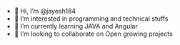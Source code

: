 - 👋 Hi, I’m @jayesh184
- 👀 I’m interested in programming and technical stuffs
- 🌱 I’m currently learning JAVA and Angular
- 💞️ I’m looking to collaborate on Open growing projects

<!---
jayesh184/jayesh184 is a ✨ special ✨ repository because its `README.md` (this file) appears on your GitHub profile.
You can click the Preview link to take a look at your changes.
--->
